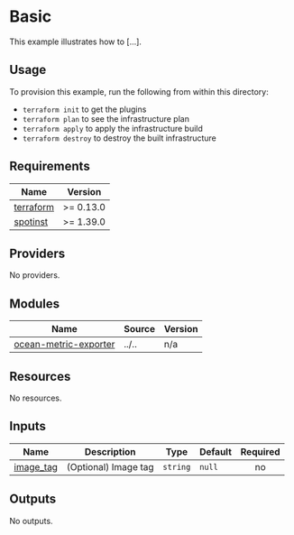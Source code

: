# Basic

This example illustrates how to [...].

## Usage

To provision this example, run the following from within this directory:
- `terraform init` to get the plugins
- `terraform plan` to see the infrastructure plan
- `terraform apply` to apply the infrastructure build
- `terraform destroy` to destroy the built infrastructure

<!-- BEGINNING OF PRE-COMMIT-TERRAFORM DOCS HOOK -->
## Requirements

| Name | Version |
|------|---------|
| <a name="requirement_terraform"></a> [terraform](#requirement\_terraform) | >= 0.13.0 |
| <a name="requirement_spotinst"></a> [spotinst](#requirement\_spotinst) | >= 1.39.0 |

## Providers

No providers.

## Modules

| Name | Source | Version |
|------|--------|---------|
| <a name="module_ocean-metric-exporter"></a> [ocean-metric-exporter](#module\_ocean-metric-exporter) | ../.. | n/a |

## Resources

No resources.

## Inputs

| Name | Description | Type | Default | Required |
|------|-------------|------|---------|:--------:|
| <a name="input_image_tag"></a> [image\_tag](#input\_image\_tag) | (Optional) Image tag | `string` | `null` | no |

## Outputs

No outputs.
<!-- END OF PRE-COMMIT-TERRAFORM DOCS HOOK -->
